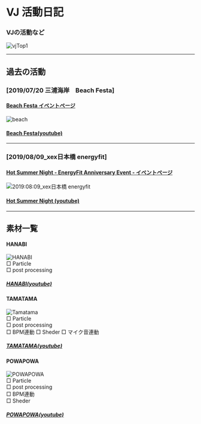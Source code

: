 # VJ 活動日記

### VJの活動など

![vjTop1](https://user-images.githubusercontent.com/43961147/64004855-17deb300-cb4a-11e9-92ae-3fda51196178.gif)

*** 
## 過去の活動

### [2019/07/20 三浦海岸　Beach Festa]
#### [Beach Festa イベントページ](https://www.facebook.com/events/784745598587503/)

![beach](https://user-images.githubusercontent.com/43961147/64005955-49f11480-cb4c-11e9-9fc9-9390bb26a3ac.gif)
#### [Beach Festa(youtube)](https://youtu.be/HeD6nGJItME)

***

### [2019/08/09_xex日本橋 energyfit]
#### [Hot Summer Night - EnergyFit Anniversary Event - イベントページ](https://www.facebook.com/events/2355217917890171/)

![2019:08:09_xex日本橋 energyfit](https://user-images.githubusercontent.com/43961147/64008286-c7b71f00-cb50-11e9-88d6-dfb0958c27e2.gif)

#### [Hot Summer Night (youtube)](https://www.youtube.com/watch?v=5WLDD9ZGeC4)

***

## 素材一覧

#### HANABI
![HANABI](https://user-images.githubusercontent.com/43961147/64009507-f0d8af00-cb52-11e9-8f0a-74697982f3d2.gif)  
□ Particle  
□ post processing   
##### [HANABI(youtube)](https://youtu.be/gzhm35RZdms)

#### TAMATAMA
![Tamatama](https://user-images.githubusercontent.com/43961147/64015026-904f6f00-cb5e-11e9-833a-e9fca662dd55.gif)  
□ Particle  
□ post processing  
□ BPM連動
□ Sheder
□ マイク音連動
##### [TAMATAMA(youtube)](https://youtu.be/fOx9jCOwnes)

#### POWAPOWA
![POWAPOWA](https://user-images.githubusercontent.com/43961147/64015294-2b484900-cb5f-11e9-8a96-138713717dda.gif)  
□ Particle  
□ post processing  
□ BPM連動  
□ Sheder
##### [POWAPOWA(youtube)](https://youtu.be/9REvvSQ6Cv0)


